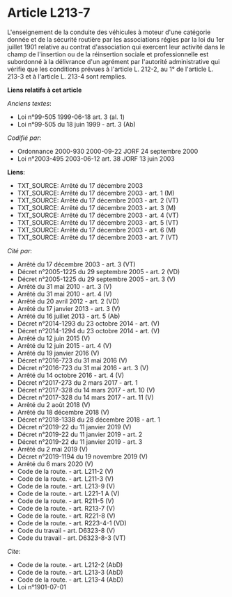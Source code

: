 # Article L213-7

L'enseignement de la conduite des véhicules à moteur d'une catégorie donnée et de la sécurité routière par les associations
régies par la loi du 1er juillet 1901 relative au contrat d'association qui exercent leur activité dans le champ de
l'insertion ou de la réinsertion sociale et professionnelle est subordonné à la délivrance d'un agrément par l'autorité
administrative qui vérifie que les conditions prévues à l'article L. 212-2, au 1° de l'article L. 213-3 et à l'article L.
213-4 sont remplies.

**Liens relatifs à cet article**

_Anciens textes_:

  - Loi n°99-505 1999-06-18 art. 3 (al. 1)
  - Loi n°99-505 du 18 juin 1999 - art. 3 (Ab)

_Codifié par_:

  - Ordonnance 2000-930 2000-09-22 JORF 24 septembre 2000
  - Loi n°2003-495 2003-06-12 art. 38 JORF 13 juin 2003

**Liens**:

  - TXT_SOURCE: Arrêté du 17 décembre 2003
  - TXT_SOURCE: Arrêté du 17 décembre 2003 - art. 1 (M)
  - TXT_SOURCE: Arrêté du 17 décembre 2003 - art. 2 (VT)
  - TXT_SOURCE: Arrêté du 17 décembre 2003 - art. 3 (M)
  - TXT_SOURCE: Arrêté du 17 décembre 2003 - art. 4 (VT)
  - TXT_SOURCE: Arrêté du 17 décembre 2003 - art. 5 (VT)
  - TXT_SOURCE: Arrêté du 17 décembre 2003 - art. 6 (M)
  - TXT_SOURCE: Arrêté du 17 décembre 2003 - art. 7 (VT)

_Cité par_:

  - Arrêté du 17 décembre 2003 - art. 3 (VT)
  - Décret n°2005-1225 du 29 septembre 2005 - art. 2 (VD)
  - Décret n°2005-1225 du 29 septembre 2005 - art. 3 (V)
  - Arrêté du 31 mai 2010 - art. 3 (V)
  - Arrêté du 31 mai 2010 - art. 4 (V)
  - Arrêté du 20 avril 2012 - art. 2 (VD)
  - Arrêté du 17 janvier 2013 - art. 3 (V)
  - Arrêté du 16 juillet 2013 - art. 5 (Ab)
  - Décret n°2014-1293 du 23 octobre 2014 - art. (V)
  - Décret n°2014-1294 du 23 octobre 2014 - art. (V)
  - Arrêté du 12 juin 2015 (V)
  - Arrêté du 12 juin 2015 - art. 4 (V)
  - Arrêté du 19 janvier 2016 (V)
  - Décret n°2016-723 du 31 mai 2016 (V)
  - Décret n°2016-723 du 31 mai 2016 - art. 3 (V)
  - Arrêté du 14 octobre 2016 - art. 4 (V)
  - Décret n°2017-273 du 2 mars 2017 - art. 1
  - Décret n°2017-328 du 14 mars 2017 - art. 10 (V)
  - Décret n°2017-328 du 14 mars 2017 - art. 11 (V)
  - Arrêté du 2 août 2018 (V)
  - Arrêté du 18 décembre 2018 (V)
  - Décret n°2018-1338 du 28 décembre 2018 - art. 1
  - Décret n°2019-22 du 11 janvier 2019 (V)
  - Décret n°2019-22 du 11 janvier 2019 - art. 2
  - Décret n°2019-22 du 11 janvier 2019 - art. 3
  - Arrêté du 2 mai 2019 (V)
  - Décret n°2019-1194 du 19 novembre 2019 (V)
  - Arrêté du 6 mars 2020 (V)
  - Code de la route. - art. L211-2 (V)
  - Code de la route. - art. L211-3 (V)
  - Code de la route. - art. L213-9 (V)
  - Code de la route. - art. L221-1 A (V)
  - Code de la route. - art. R211-5 (V)
  - Code de la route. - art. R213-7 (V)
  - Code de la route. - art. R221-8 (V)
  - Code de la route. - art. R223-4-1 (VD)
  - Code du travail - art. D6323-8 (V)
  - Code du travail - art. D6323-8-3 (VT)

_Cite_:

  - Code de la route. - art. L212-2 (AbD)
  - Code de la route. - art. L213-3 (AbD)
  - Code de la route. - art. L213-4 (AbD)
  - Loi n°1901-07-01
